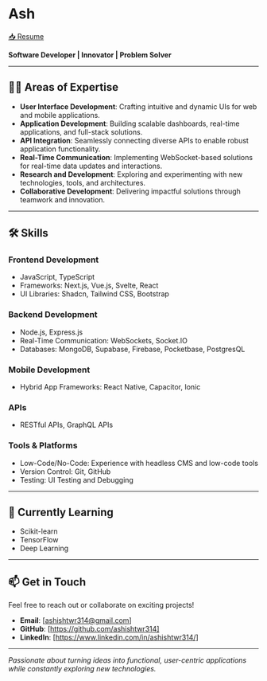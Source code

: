 # Ash    
[📥 Resume](https://ashtwr.vercel.app/resume.pdf)

**Software Developer | Innovator | Problem Solver**  

---

## 👨‍💻 Areas of Expertise  
- **User Interface Development**: Crafting intuitive and dynamic UIs for web and mobile applications.  
- **Application Development**: Building scalable dashboards, real-time applications, and full-stack solutions.  
- **API Integration**: Seamlessly connecting diverse APIs to enable robust application functionality.  
- **Real-Time Communication**: Implementing WebSocket-based solutions for real-time data updates and interactions.  
- **Research and Development**: Exploring and experimenting with new technologies, tools, and architectures.  
- **Collaborative Development**: Delivering impactful solutions through teamwork and innovation.  

---

## 🛠️ Skills  

### Frontend Development  
- JavaScript, TypeScript  
- Frameworks: Next.js, Vue.js, Svelte, React  
- UI Libraries: Shadcn, Tailwind CSS, Bootstrap

### Backend Development  
- Node.js, Express.js  
- Real-Time Communication: WebSockets, Socket.IO  
- Databases: MongoDB, Supabase, Firebase, Pocketbase, PostgresQL  

### Mobile Development  
- Hybrid App Frameworks: React Native, Capacitor, Ionic  

### APIs  
- RESTful APIs, GraphQL APIs  

### Tools & Platforms  
- Low-Code/No-Code: Experience with headless CMS and low-code tools  
- Version Control: Git, GitHub  
- Testing: UI Testing and Debugging  

---

## 🌱 Currently Learning  
- Scikit-learn  
- TensorFlow  
- Deep Learning  

---

## 📫 Get in Touch  
Feel free to reach out or collaborate on exciting projects!  
- **Email**: [ashishtwr314@gmail.com]  
- **GitHub**: [https://github.com/ashishtwr314]  
- **LinkedIn**: [https://www.linkedin.com/in/ashishtwr314/]  

---

*Passionate about turning ideas into functional, user-centric applications while constantly exploring new technologies.*  

